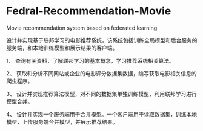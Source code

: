# Fedral-Recommendation-Movie
Movie recommendation system based on federated learning

设计并实现基于联邦学习的电影推荐系统，该系统包括训练全局模型和后台服务的服务端，和本地训练模型和展示结果的客户端。

1、 查询有关资料，了解联邦学习的基本概念，学习推荐系统相关算法。

2、 获取和分析不同网站或企业的电影评分数据集数据，编写获取电影相关信息的爬虫程序。

3、 设计并实现推荐算法模型，对不同的数据集单独训练模型，利用联邦学习进行模型合并。

4、 设计并实现一个服务端用于合并模型。一个客户端用于读取数据集，训练本地模型，上传服务端合并模型，并展示推荐结果。